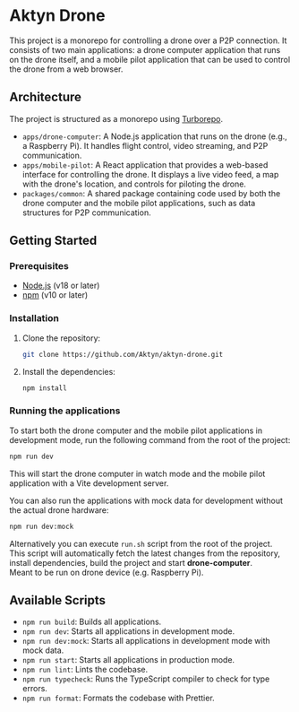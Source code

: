 # Aktyn Drone

This project is a monorepo for controlling a drone over a P2P connection. It consists of two main applications: a drone computer application that runs on the drone itself, and a mobile pilot application that can be used to control the drone from a web browser.

## Architecture

The project is structured as a monorepo using [Turborepo](https://turbo.build/).

* `apps/drone-computer`: A Node.js application that runs on the drone (e.g., a Raspberry Pi). It handles flight control, video streaming, and P2P communication.
* `apps/mobile-pilot`: A React application that provides a web-based interface for controlling the drone. It displays a live video feed, a map with the drone's location, and controls for piloting the drone.
* `packages/common`: A shared package containing code used by both the drone computer and the mobile pilot applications, such as data structures for P2P communication.

## Getting Started

### Prerequisites

* [Node.js](https://nodejs.org/) (v18 or later)
* [npm](https://www.npmjs.com/) (v10 or later)

### Installation

1. Clone the repository:

    ```bash
    git clone https://github.com/Aktyn/aktyn-drone.git
    ```

1. Install the dependencies:

    ```bash
    npm install
    ```

### Running the applications

To start both the drone computer and the mobile pilot applications in development mode, run the following command from the root of the project:

```bash
npm run dev
```

This will start the drone computer in watch mode and the mobile pilot application with a Vite development server.

You can also run the applications with mock data for development without the actual drone hardware:

```bash
npm run dev:mock
```

Alternatively you can execute `run.sh` script from the root of the project.\
This script will automatically fetch the latest changes from the repository, install dependencies, build the project and start **drone-computer**.\
Meant to be run on drone device (e.g. Raspberry Pi).

## Available Scripts

* `npm run build`: Builds all applications.
* `npm run dev`: Starts all applications in development mode.
* `npm run dev:mock`: Starts all applications in development mode with mock data.
* `npm run start`: Starts all applications in production mode.
* `npm run lint`: Lints the codebase.
* `npm run typecheck`: Runs the TypeScript compiler to check for type errors.
* `npm run format`: Formats the codebase with Prettier.
